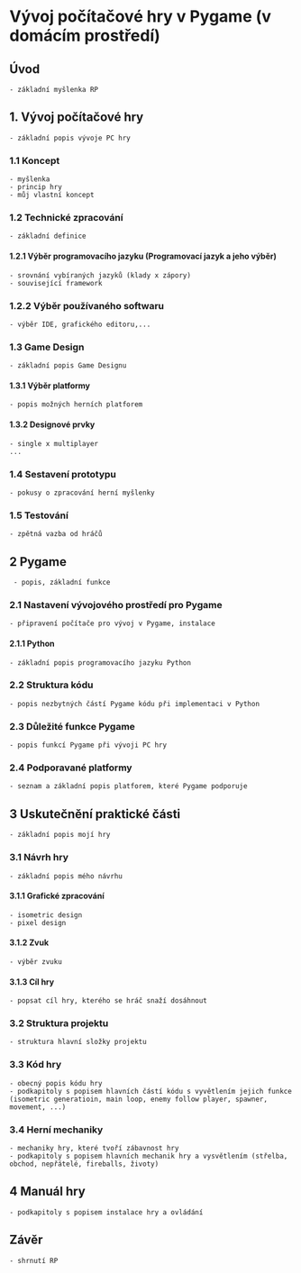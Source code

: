 # Vývoj počítačové hry v Pygame (v domácím prostředí)

## Úvod

    - základní myšlenka RP

## 1. Vývoj počítačové hry

    - základní popis vývoje PC hry

### 1.1 Koncept

    - myšlenka
    - princip hry
    - můj vlastní koncept

### 1.2 Technické zpracování

    - základní definice

#### 1.2.1 Výběr programovacího jazyku (Programovací jazyk a jeho výběr)

    - srovnání vybíraných jazyků (klady x zápory)
    - související framework

### 1.2.2 Výběr používaného softwaru

    - výběr IDE, grafického editoru,...

### 1.3 Game Design

    - základní popis Game Designu

#### 1.3.1 Výběr platformy

    - popis možných herních platforem

#### 1.3.2 Designové prvky

    - single x multiplayer
    ...

### 1.4 Sestavení prototypu

    - pokusy o zpracování herní myšlenky

### 1.5 Testování

    - zpětná vazba od hráčů

## 2 Pygame

     - popis, základní funkce

### 2.1 Nastavení vývojového prostředí pro Pygame

    - připravení počítače pro vývoj v Pygame, instalace

#### 2.1.1 Python

    - základní popis programovacího jazyku Python

### 2.2 Struktura kódu

    - popis nezbytných částí Pygame kódu při implementaci v Python

### 2.3 Důležité funkce Pygame

    - popis funkcí Pygame při vývoji PC hry

### 2.4 Podporavané platformy

    - seznam a základní popis platforem, které Pygame podporuje

## 3 Uskutečnění praktické části

    - základní popis mojí hry

### 3.1 Návrh hry

    - základní popis mého návrhu

#### 3.1.1 Grafické zpracování

    - isometric design
    - pixel design

#### 3.1.2 Zvuk

    - výběr zvuku

#### 3.1.3 Cíl hry

    - popsat cíl hry, kterého se hráč snaží dosáhnout

### 3.2 Struktura projektu

    - struktura hlavní složky projektu

### 3.3 Kód hry

    - obecný popis kódu hry
    - podkapitoly s popisem hlavních částí kódu s vyvětlením jejich funkce
    (isometric generatioin, main loop, enemy follow player, spawner, movement, ...)

### 3.4 Herní mechaniky

    - mechaniky hry, které tvoří zábavnost hry
    - podkapitoly s popisem hlavních mechanik hry a vysvětlením (střelba, obchod, nepřátelé, fireballs, životy)

## 4 Manuál hry

    - podkapitoly s popisem instalace hry a ovládání

## Závěr

    - shrnutí RP
